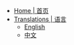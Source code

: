 <!-- _navbar.md -->

* [Home | 首页](/)
* [Translations | 语言](translations.md)
  * [English](en_us/)
  * [中文](zh_cn/)